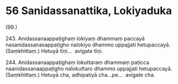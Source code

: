 

# 56 Sanidassanattika, Lokiyaduka


(99.)

243\. Anidassanaappaṭighaṃ lokiyaṃ dhammaṃ paccayā nasanidassanasappaṭigho nalokiyo dhammo uppajjati hetupaccayā. (Saṃkhittaṃ.) Hetuyā tīṇi…  avigate tīṇi.

244\. Anidassanaappaṭighaṃ lokuttaraṃ dhammaṃ paṭicca naanidassanaappaṭigho nalokuttaro dhammo uppajjati hetupaccayā. (Saṃkhittaṃ.) Hetuyā cha, adhipatiyā cha…pe…  avigate cha.




